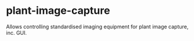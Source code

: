 # plant-image-capture
Allows controlling standardised imaging equipment for plant image capture, inc. GUI.
